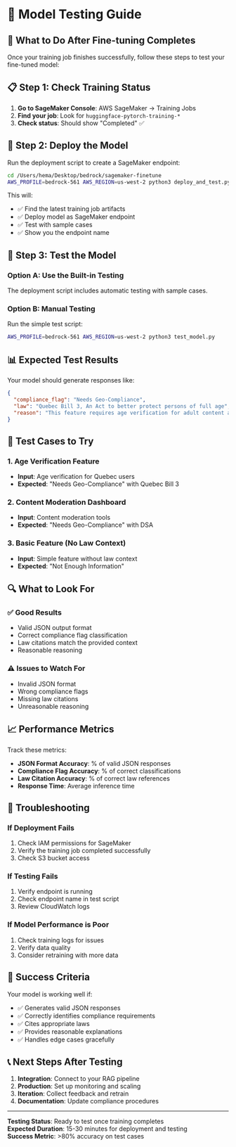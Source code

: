 # 🧪 Model Testing Guide

## 🎯 **What to Do After Fine-tuning Completes**

Once your training job finishes successfully, follow these steps to test your fine-tuned model:

## 📋 **Step 1: Check Training Status**

1. **Go to SageMaker Console**: AWS SageMaker → Training Jobs
2. **Find your job**: Look for `huggingface-pytorch-training-*`
3. **Check status**: Should show "Completed" ✅

## 🚀 **Step 2: Deploy the Model**

Run the deployment script to create a SageMaker endpoint:

```bash
cd /Users/hema/Desktop/bedrock/sagemaker-finetune
AWS_PROFILE=bedrock-561 AWS_REGION=us-west-2 python3 deploy_and_test.py
```

This will:
- ✅ Find the latest training job artifacts
- ✅ Deploy model as SageMaker endpoint
- ✅ Test with sample cases
- ✅ Show you the endpoint name

## 🧪 **Step 3: Test the Model**

### Option A: Use the Built-in Testing
The deployment script includes automatic testing with sample cases.

### Option B: Manual Testing
Run the simple test script:

```bash
AWS_PROFILE=bedrock-561 AWS_REGION=us-west-2 python3 test_model.py
```

## 📊 **Expected Test Results**

Your model should generate responses like:

```json
{
  "compliance_flag": "Needs Geo-Compliance",
  "law": "Quebec Bill 3, An Act to better protect persons of full age",
  "reason": "This feature requires age verification for adult content access in Quebec, which is mandated by Bill 3."
}
```

## 🎯 **Test Cases to Try**

### 1. **Age Verification Feature**
- **Input**: Age verification for Quebec users
- **Expected**: "Needs Geo-Compliance" with Quebec Bill 3

### 2. **Content Moderation Dashboard**
- **Input**: Content moderation tools
- **Expected**: "Needs Geo-Compliance" with DSA

### 3. **Basic Feature (No Law Context)**
- **Input**: Simple feature without law context
- **Expected**: "Not Enough Information"

## 🔍 **What to Look For**

### ✅ **Good Results**
- Valid JSON output format
- Correct compliance flag classification
- Law citations match the provided context
- Reasonable reasoning

### ⚠️ **Issues to Watch For**
- Invalid JSON format
- Wrong compliance flags
- Missing law citations
- Unreasonable reasoning

## 📈 **Performance Metrics**

Track these metrics:
- **JSON Format Accuracy**: % of valid JSON responses
- **Compliance Flag Accuracy**: % of correct classifications
- **Law Citation Accuracy**: % of correct law references
- **Response Time**: Average inference time

## 🔧 **Troubleshooting**

### If Deployment Fails
1. Check IAM permissions for SageMaker
2. Verify the training job completed successfully
3. Check S3 bucket access

### If Testing Fails
1. Verify endpoint is running
2. Check endpoint name in test script
3. Review CloudWatch logs

### If Model Performance is Poor
1. Check training logs for issues
2. Verify data quality
3. Consider retraining with more data

## 🎉 **Success Criteria**

Your model is working well if:
- ✅ Generates valid JSON responses
- ✅ Correctly identifies compliance requirements
- ✅ Cites appropriate laws
- ✅ Provides reasonable explanations
- ✅ Handles edge cases gracefully

## 📞 **Next Steps After Testing**

1. **Integration**: Connect to your RAG pipeline
2. **Production**: Set up monitoring and scaling
3. **Iteration**: Collect feedback and retrain
4. **Documentation**: Update compliance procedures

---

**Testing Status**: Ready to test once training completes  
**Expected Duration**: 15-30 minutes for deployment and testing  
**Success Metric**: >80% accuracy on test cases
